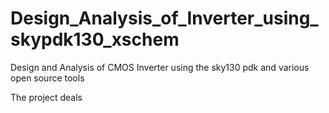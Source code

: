 # Design_Analysis_of_Inverter_using_skypdk130_xschem

Design and Analysis of CMOS Inverter using the sky130 pdk and various open source tools

The project deals 
